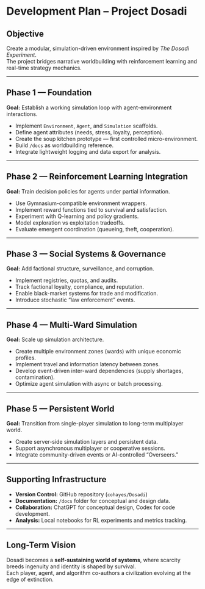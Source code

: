 # Development Plan – Project Dosadi

## Objective
Create a modular, simulation-driven environment inspired by *The Dosadi Experiment*.  
The project bridges narrative worldbuilding with reinforcement learning and real-time strategy mechanics.

---

## Phase 1 — Foundation
**Goal:** Establish a working simulation loop with agent-environment interactions.

- Implement `Environment`, `Agent`, and `Simulation` scaffolds.
- Define agent attributes (needs, stress, loyalty, perception).
- Create the soup kitchen prototype — first controlled micro-environment.
- Build `/docs` as worldbuilding reference.
- Integrate lightweight logging and data export for analysis.

---

## Phase 2 — Reinforcement Learning Integration
**Goal:** Train decision policies for agents under partial information.

- Use Gymnasium-compatible environment wrappers.
- Implement reward functions tied to survival and satisfaction.
- Experiment with Q-learning and policy gradients.
- Model exploration vs exploitation tradeoffs.
- Evaluate emergent coordination (queueing, theft, cooperation).

---

## Phase 3 — Social Systems & Governance
**Goal:** Add factional structure, surveillance, and corruption.

- Implement registries, quotas, and audits.
- Track factional loyalty, compliance, and reputation.
- Enable black-market systems for trade and modification.
- Introduce stochastic “law enforcement” events.

---

## Phase 4 — Multi-Ward Simulation
**Goal:** Scale up simulation architecture.

- Create multiple environment zones (wards) with unique economic profiles.
- Implement travel and information latency between zones.
- Develop event-driven inter-ward dependencies (supply shortages, contamination).
- Optimize agent simulation with async or batch processing.

---

## Phase 5 — Persistent World
**Goal:** Transition from single-player simulation to long-term multiplayer world.

- Create server-side simulation layers and persistent data.
- Support asynchronous multiplayer or cooperative sessions.
- Integrate community-driven events or AI-controlled “Overseers.”

---

## Supporting Infrastructure
- **Version Control:** GitHub repository (`cohayes/Dosadi`)  
- **Documentation:** `/docs` folder for conceptual and design data.  
- **Collaboration:** ChatGPT for conceptual design, Codex for code development.  
- **Analysis:** Local notebooks for RL experiments and metrics tracking.

---

## Long-Term Vision
Dosadi becomes a **self-sustaining world of systems**, where scarcity breeds ingenuity and identity is shaped by survival.  
Each player, agent, and algorithm co-authors a civilization evolving at the edge of extinction.
